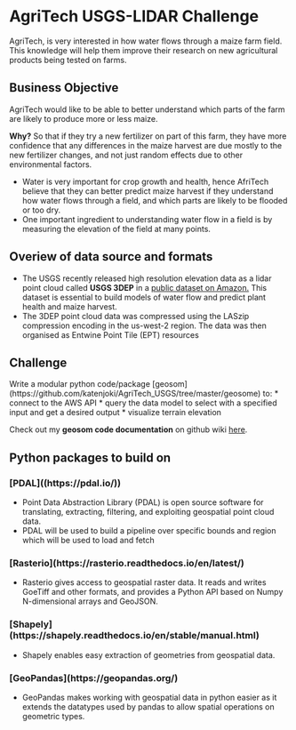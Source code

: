 <h1> AgriTech USGS-LIDAR Challenge </h2>

AgriTech, is very interested in how water flows through a maize farm field. This knowledge will help them improve their research on new agricultural products being tested on farms.

<h2> Business Objective </h2>
AgriTech would like to be able to better understand which parts of the farm are likely to produce more or less maize.

**Why?**
So that if they try a new fertilizer on part of this farm, they have more confidence that any differences in the maize harvest are due mostly to the new fertilizer changes, and not just random effects due to other environmental factors.  

* Water is very important for crop growth and health, hence AfriTech believe that they can better predict maize harvest if they understand how water flows through a field, and which parts are likely to be flooded or too dry. 
* One important ingredient to understanding water flow in a field is by measuring the elevation of the field at many points.

<h2> Overiew of data source and formats </h2>

* The USGS recently released high resolution elevation data as a lidar point cloud called **USGS 3DEP** in a [public dataset on Amazon.](https://registry.opendata.aws/usgs-lidar/) This dataset is essential to build models of water flow and predict plant health and maize harvest. 
* The 3DEP point cloud data was compressed using the LASzip compression encoding in the us-west-2 region. The data was then organised as Entwine Point Tile (EPT) resources

<h2>Challenge</h2>
Write a modular python code/package [geosom](https://github.com/katenjoki/AgriTech_USGS/tree/master/geosome) to:
* connect to the AWS API
* query the data model to select with  a specified input and get a desired output
* visualize terrain elevation

Check out my **geosom code documentation** on github wiki [here](https://github.com/katenjoki/AgriTech_USGS/wiki).

<h2> Python packages to build on </h2>

<h3>[PDAL]((https://pdal.io/))</h3>

* Point Data Abstraction Library (PDAL) is open source software for translating, extracting, filtering, and exploiting geospatial point cloud data.
* PDAL will be used to build a pipeline over specific bounds and region which will be used to load and fetch 

<h3>[Rasterio](https://rasterio.readthedocs.io/en/latest/)</h3>

* Rasterio gives access to geospatial raster data. It reads and writes GoeTiff and other formats, and provides a Python API based on Numpy N-dimensional arrays and GeoJSON.

<h3> [Shapely](https://shapely.readthedocs.io/en/stable/manual.html)</h3>

* Shapely enables easy extraction of geometries from geospatial data. 

<h3>[GeoPandas](https://geopandas.org/)</h3>

* GeoPandas makes working with geospatial data in python easier as it extends the datatypes used by pandas to allow spatial operations on geometric types. 
